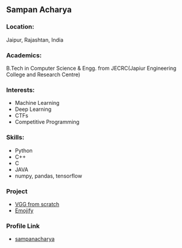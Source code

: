 ## Sampan Acharya

### Location:

Jaipur, Rajashtan, India

### Academics:

B.Tech in Computer Science & Engg. from JECRC(Japiur Engineering College and Research Centre)

### Interests:

-   Machine Learning
-   Deep Learning
-   CTFs
-   Competitive Programming

### Skills:

-   Python
-   C++
-   C
-	JAVA
-	numpy, pandas, tensorflow

### Project

-   [VGG from scratch](https://github.com/sampanacharya/keras-vgg)
-   [Emojify](https://github.com/sampanacharya/sentiment-analysis)

### Profile Link

-   [sampanacharya](https://github.com/sampanacharya)
